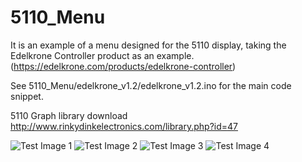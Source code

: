 # 5110_Menu

It is an example of a menu designed for the 5110 display, taking the Edelkrone Controller product as an example.(https://edelkrone.com/products/edelkrone-controller)

See  5110_Menu/edelkrone_v1.2/edelkrone_v1.2.ino  for the main code snippet.

5110 Graph library download http://www.rinkydinkelectronics.com/library.php?id=47

![Test Image 1](https://github.com/Mehmet4nil/5110_Menu/blob/master/Images/DSC_0005.JPG)
![Test Image 2](https://github.com/Mehmet4nil/5110_Menu/blob/master/Images/DSC_0021.JPG)
![Test Image 3](https://github.com/Mehmet4nil/5110_Menu/blob/master/Images/DSC_0024.JPG)
![Test Image 4](https://github.com/Mehmet4nil/5110_Menu/blob/master/Images/DSC_0027.JPG)

